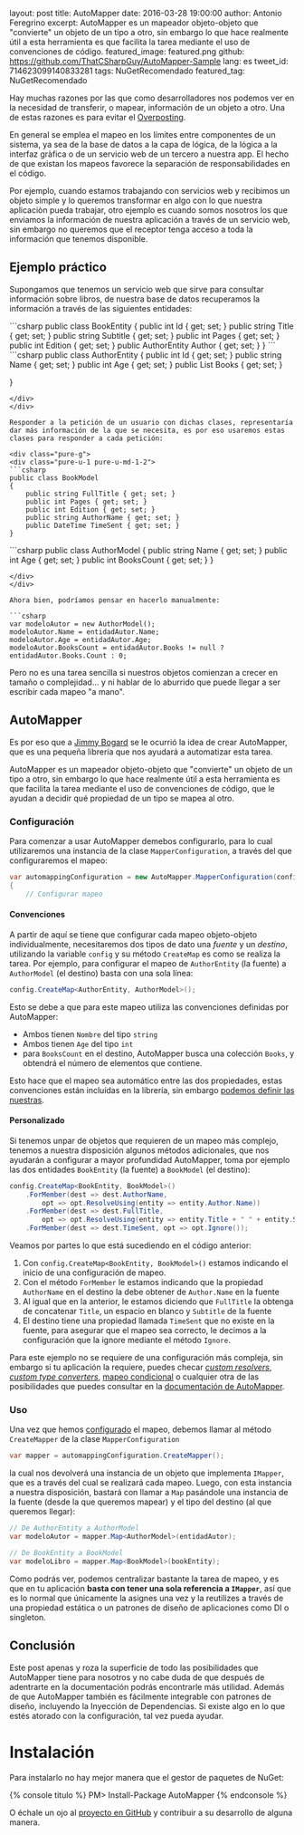layout: post
title: AutoMapper
date: 2016-03-28 19:00:00
author: Antonio Feregrino
excerpt: AutoMapper es un mapeador objeto-objeto que &quot;convierte&quot; un objeto de un tipo a otro, sin embargo lo que hace realmente útil a esta herramienta es que facilita la tarea mediante el uso de convenciones de código.
featured_image: featured.png
github: https://github.com/ThatCSharpGuy/AutoMapper-Sample
lang: es
tweet_id: 714623099140833281
tags: NuGetRecomendado
featured_tag: NuGetRecomendado

Hay muchas razones por las que como desarrolladores nos podemos ver en la necesidad de transferir, o mapear, información de un objeto a otro. Una de estas razones es para evitar el <a href="https://en.wikipedia.org/wiki/Mass_assignment_vulnerability" target="_blank" rel="nofollow">Overposting</a>.

En general se emplea el mapeo en los límites entre componentes de un sistema, ya sea de la base de datos a la capa de lógica, de la lógica a la interfaz gràfica o de un servicio web de un tercero a nuestra app. El hecho de que existan los mapeos favorece la separación de responsabilidades en el código.

Por ejemplo, cuando estamos trabajando con servicios web y recibimos un objeto simple y lo queremos transformar en algo con lo que nuestra aplicaciòn pueda trabajar, otro ejemplo es cuando somos nosotros los que enviamos la información de nuestra aplicación a través de un servicio web, sin embargo no queremos que el receptor tenga acceso a toda la información que tenemos disponible. 

## Ejemplo práctico
Supongamos que tenemos un servicio web que sirve para consultar información sobre libros, de nuestra base de datos recuperamos la información a través de las siguientes entidades:

<div class="pure-g">
<div class="pure-u-1 pure-u-md-1-2">
```csharp  
public class BookEntity
{
    public int Id { get; set; }
    public string Title { get; set; }
    public string Subtitle { get; set; }
    public int Pages { get; set; }
    public int Edition { get; set; }
    public AuthorEntity Author { get; set; }
}
```  
</div>
<div class="pure-u-1 pure-u-md-1-2">
```csharp  
public class AuthorEntity
{
    public int Id { get; set; }
    public string Name { get; set; }
    public int Age { get; set; }
    public List<BookEntity> Books { get; set; }

}
  

```  
</div>  
</div>

Responder a la petición de un usuario con dichas clases, representaría dar más información de la que se necesita, es por eso usaremos estas clases para responder a cada petición:

<div class="pure-g">
<div class="pure-u-1 pure-u-md-1-2">
```csharp  
public class BookModel
{
    public string FullTitle { get; set; }
    public int Pages { get; set; }
    public int Edition { get; set; }
    public string AuthorName { get; set; }
    public DateTime TimeSent { get; set; }
}
```  
</div>
<div class="pure-u-1 pure-u-md-1-2">
```csharp  
public class AuthorModel
{
    public string Name { get; set; }
    public int Age { get; set; }
    public int BooksCount { get; set; }
}
  
  
```  
</div>  
</div>

Ahora bien, podríamos pensar en hacerlo manualmente:

```csharp  
var modeloAutor = new AuthorModel();
modeloAutor.Name = entidadAutor.Name;
modeloAutor.Age = entidadAutor.Age;
modeloAutor.BooksCount = entidadAutor.Books != null ? entidadAutor.Books.Count : 0;
```  

Pero no es una tarea sencilla si nuestros objetos comienzan a crecer en tamaño o complejidad... y ni hablar de lo aburrido que puede llegar a ser escribir cada mapeo "a mano". 

## AutoMapper  
Es por eso que a <a href="https://github.com/jbogard" target="_blank" rel="nofollow">Jimmy Bogard</a> se le ocurrió la idea de crear AutoMapper, que es una pequeña librería que nos ayudará a automatizar esta tarea. 

AutoMapper es un mapeador objeto-objeto que "convierte" un objeto de un tipo a otro, sin embargo lo que hace realmente útil a esta herramienta es que facilita la tarea mediante el uso de convenciones de código, que le ayudan a decidir qué propiedad de un tipo se mapea al otro. 

### Configuración
Para comenzar a usar AutoMapper demebos configurarlo, para lo cual utilizaremos una instancia de la clase `MapperConfiguration`, a través del que configuraremos el mapeo:

```csharp  
var automappingConfiguration = new AutoMapper.MapperConfiguration(config =>
{
    // Configurar mapeo
```  

#### Convenciones  

A partir de aquí se tiene que configurar cada mapeo objeto-objeto individualmente, necesitaremos dos tipos de dato una *fuente* y un *destino*, utilizando la variable `config` y su método `CreateMap` es como se realiza la tarea. Por ejemplo, para configurar el mapeo de `AuthorEntity` (la fuente) a `AuthorModel` (el destino) basta con una sola línea:

```csharp  
config.CreateMap<AuthorEntity, AuthorModel>();
```  

Esto se debe a que para este mapeo utiliza las convenciones definidas por AutoMapper:  
  
 - Ambos tienen `Nombre` del tipo `string`  
 - Ambos tienen `Age` del tipo `int`
 - para `BooksCount` en el destino, AutoMapper busca una colección `Books`, y obtendrá el número de elementos que contiene.
 
 Esto hace que el mapeo sea automático entre las dos propiedades, estas convenciones están incluídas en la librería, sin embargo <a href="https://lostechies.com/joshuaflanagan/2010/03/19/teaching-automapper-about-our-conventions/" target="_blank" rel="nofollow">podemos definir las nuestras</a>. 
 
#### Personalizado  
 
 Si tenemos unpar de objetos que requieren de un mapeo más complejo, tenemos a nuestra disposición algunos métodos adicionales, que nos ayudarán a configurar a mayor profundidad AutoMapper, toma por ejemplo las dos entidades `BookEntity` (la fuente) a `BookModel` (el destino):
 
```csharp  
config.CreateMap<BookEntity, BookModel>()
    .ForMember(dest => dest.AuthorName, 
        opt => opt.ResolveUsing(entity => entity.Author.Name))
    .ForMember(dest => dest.FullTitle,
        opt => opt.ResolveUsing(entity => entity.Title + " " + entity.Subtitle))
    .ForMember(dest => dest.TimeSent, opt => opt.Ignore());
```  
 
Veamos por partes lo que está sucediendo en el código anterior:

 1. Con `config.CreateMap<BookEntity, BookModel>()` estamos indicando el inicio de una configuración de mapeo.  
 2. Con el método `ForMember` le estamos indicando que la propiedad `AuthorName` en el destino la debe obtener de `Author.Name` en la fuente
 3. Al igual que en la anterior, le estamos diciendo que `FullTitle` la obtenga de concatenar `Title`, un espacio en blanco y `Subtitle` de la fuente
 4. El destino tiene una propiedad llamada `TimeSent` que no existe en la fuente, para asegurar que el mapeo sea correcto, le decimos a la configuración que la ignore mediante el método `Ignore`.

Para este ejemplo no se requiere de una configuración más compleja, sin embargo si tu aplicación la requiere, puedes checar <a href="https://github.com/AutoMapper/AutoMapper/wiki/Custom-value-resolvers" target="_blank" rel="nofollow"><i>custom resolvers</i></a>, <a href="https://github.com/AutoMapper/AutoMapper/wiki/Custom-type-converters" target="_blank" rel="nofollow"><i>custom type converters</i></a>, <a href="https://github.com/AutoMapper/AutoMapper/wiki/Conditional-mapping" target="_blank" rel="nofollow">mapeo condicional</a> o cualquier otra de las posibilidades que puedes consultar en la <a href="https://github.com/AutoMapper/AutoMapper/wiki" target="_blank" rel="nofollow">documentación de AutoMapper</a>. 

### Uso

Una vez que hemos <a href="#configuracion">configurado</a> el mapeo, debemos llamar al método `CreateMapper` de la clase `MapperConfiguration`

```csharp  
var mapper = automappingConfiguration.CreateMapper();
```  

la cual nos devolverá una instancia de un objeto que implementa `IMapper`, que es a través del cual se realizará cada mapeo. Luego, con esta instancia a nuestra disposición, bastará con llamar a `Map` pasándole una instancia de la fuente (desde la que queremos mapear) y el tipo del destino (al que queremos llegar):

```csharp  
// De AuthorEntity a AuthorModel
var modeloAutor = mapper.Map<AuthorModel>(entidadAutor);

// De BookEntity a BookModel
var modeloLibro = mapper.Map<BookModel>(bookEntity);
```  

Como podrás ver, podemos centralizar bastante la tarea de mapeo, y es que en tu aplicación **basta con tener una sola referencia a `IMapper`**, así que es lo normal que únicamente la asignes una vez y la reutilizes a través de una propiedad estática o un patrones de diseño de aplicaciones como DI o singleton.

## Conclusión
Este post apenas y roza la superficie de todo las posibilidades que AutoMapper tiene para nosotros y no cabe duda de que después de adentrarte en la documentación podrás encontrarle más utilidad. Además de que AutoMapper también es fácilmente integrable con patrones de diseño, incluyendo la Inyección de Dependencias. Si existe algo en lo que estés atorado con la configuración, tal vez pueda ayudar.
 
# Instalación  
Para instalarlo no hay mejor manera que el gestor de paquetes de NuGet:

{% console titulo %}
PM> Install-Package AutoMapper
{% endconsole %}

O échale un ojo al <a href="https://github.com/AutoMapper/AutoMapper" target="_blank" rel="nofollow">proyecto en GitHub</a> y contribuir a su desarrollo de alguna manera.